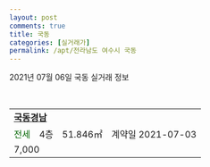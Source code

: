 ```yaml
---
layout: post
comments: true
title: 국동
categories: [실거래가]
permalink: /apt/전라남도 여수시 국동
---
```


2021년 07월 06일 국동 실거래 정보

<script type="text/javascript">
  google.charts.load('current', {'packages':['corechart']});
  google.charts.setOnLoadCallback(drawChart);

  function drawChart() {
    var data = google.visualization.arrayToDataTable([['거래일', '매매', '전월세', '전매'], ['20-07', 32, 6, 0], ['20-08', 16, 4, 0], ['20-09', 13, 8, 0], ['20-10', 41, 6, 0], ['20-11', 35, 5, 0], ['20-12', 27, 8, 0], ['21-01', 19, 12, 0], ['21-02', 12, 9, 0], ['21-03', 27, 12, 0], ['21-04', 14, 8, 0], ['21-05', 18, 7, 0], ['21-06', 12, 4, 0]]);

    var options = {
      title: '최근 유형별 거래량 추이',
      legend: { position: 'bottom' }
    };

    var chart = new google.visualization.LineChart(document.getElementById('columnchart_material'));
    chart.draw(data, (options));
  }
</script>

<div id="columnchart_material" style="width: 95%; margin-left: -35px; display: block"></div>
<br>
<table>
  <tr>
    <td colspan="4" style="font-weight: bold;"><a href="https://search.naver.com/search.naver?query=국동 국동경남">국동경남</a></td>
  </tr>
    
  <tr>
    <td><a style="color: darkgreen">전세</a></td>
    <td>4층</td>
    <td>51.846㎡</td>
    <td>계약일 2021-07-03</td>
  </tr>
  <tr>
    <td colspan="4">7,000</td>
  </tr>
    
</table>
    